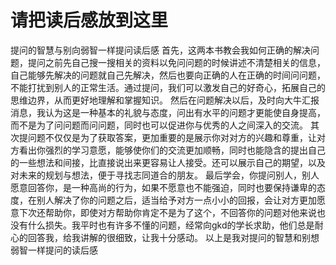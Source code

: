 # 请把读后感放到这里
提问的智慧与别向弱智一样提问读后感
首先，这两本书教会我如何正确的解决问题，提问之前先自己搜一搜相关的资料以免问问题的时候讲述不清楚相关的信息，自己能够先解决的问题就自己先解决，然后也要向正确的人在正确的时间问问题，不能打扰到别人的正常生活。通过提问，我们可以激发自己的好奇心，拓展自己的思维边界，从而更好地理解和掌握知识。
然后在问题解决以后，及时向大牛汇报消息，我认为这是一种基本的礼貌与态度，问出有水平的问题才更能使自身提高，而不是为了问问题而问问题，同时也可以促进你与优秀的人之间深入的交流。
其次提问题不仅仅是为了获取答案，更加重要的是展示你对对方的兴趣和尊重，让对方看出你强烈的学习意愿，能够使你们的交流更加顺畅，同时也能隐含的提出自己的一些想法和间接，比直接说出来更容易让人接受。还可以展示自己的期望，以及对未来的规划与想法，便于寻找志同道合的朋友。
最后学会，你提问别人，别人愿意回答你，是一种高尚的行为，如果不愿意也不能强迫，同时也要保持谦卑的态度，在别人解决了你的问题之后，适当给予对方一点小小的回报，会让对方更加愿意下次还帮助你，即使对方帮助你肯定不是为了这个，不回答你的问题对他来说也没有什么损失。我平时也有许多不懂的问题，经常向gkd的学长求助，他们总是耐心的回答我，给我讲解的很细致，让我十分感动。
以上是我对提问的智慧和别想弱智一样提问的读后感
